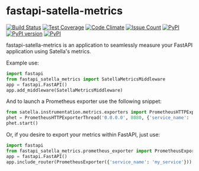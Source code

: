 fastapi-satella-metrics
=====================
[![Build Status](https://travis-ci.com/Dronehub/fastapi-satella-metrics.svg)](https://travis-ci.com/Dronehub/fastapi-satella-metrics)
[![Test Coverage](https://api.codeclimate.com/v1/badges/34b392b61482d98ad3f0/test_coverage)](https://codeclimate.com/github/Dronehub/fastapi-satella-metrics/test_coverage)
[![Code Climate](https://codeclimate.com/github/Dronehub/fastapi-satella-metrics/badges/gpa.svg)](https://codeclimate.com/github/Dronehub/fastapi-satella-metrics)
[![Issue Count](https://codeclimate.com/github/Dronehub/fastapi-satella-metrics/badges/issue_count.svg)](https://codeclimate.com/github/Dronehub/fastapi-satella-metrics)
[![PyPI](https://img.shields.io/pypi/pyversions/fastapi-satella-metrics.svg)](https://pypi.python.org/pypi/fastapi-satella-metrics)
[![PyPI version](https://badge.fury.io/py/fastapi-satella-metrics.svg)](https://badge.fury.io/py/fastapi-satella-metrics)
[![PyPI](https://img.shields.io/pypi/implementation/fastapi-satella-metrics.svg)](https://pypi.python.org/pypi/fastapi-satella-metrics)

fastapi-satella-metrics is an application to seamlessly measure your FastAPI
application using Satella's metrics.

Example use:

```python
import fastapi
from fastapi_satella_metrics import SatellaMetricsMiddleware
app = fastapi.FastAPI()
app.add_middleware(SatellaMetricsMiddleware)
```

And to launch a Prometheus exporter use the following snippet:

```python
from satella.instrumentation.metrics.exporters import PrometheusHTTPExporterThread
phet = PrometheusHTTPExporterThread('0.0.0.0', 8080, {'service_name': 'my_service'})
phet.start()
```

Or, if you desire to export your metrics within FastAPI, just use:

```python
import fastapi
from fastapi_satella_metrics.prometheus_exporter import PrometheusExporter
app = fastapi.FastAPI()
app.include_router(PrometheusExporter({'service_name': 'my_service'}))
```

